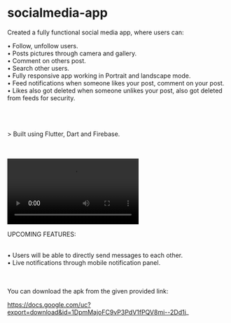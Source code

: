 # socialmedia-app

Created a fully functional social media app, where users can:

• Follow, unfollow users. <br/>
• Posts pictures through camera and gallery. <br/>
• Comment on others post.<br/>
• Search other users.<br/>
• Fully responsive app working in Portrait and landscape mode.<br/>
• Feed notifications when someone likes your post, comment on your post.<br/>
• Likes also got deleted when someone unlikes your post, also got deleted from feeds for security.<br/>

<br/>
<br/>
<br/>
> Built using Flutter, Dart and Firebase.<br/><br/><br/>

![see this](https://user-images.githubusercontent.com/42476079/111961558-3551e400-8b17-11eb-9a7c-b9d917b5ba70.mp4)




UPCOMING FEATURES:<br/><br/>

• Users will be able to directly send messages to each other.<br/>
• Live notifications through mobile notification panel.<br/><br/><br/>

You can download the apk from the given provided link:<br/>

https://docs.google.com/uc?export=download&id=1DpmMajoFC9vP3PdV1fPQV8mi--2Dd1i_
